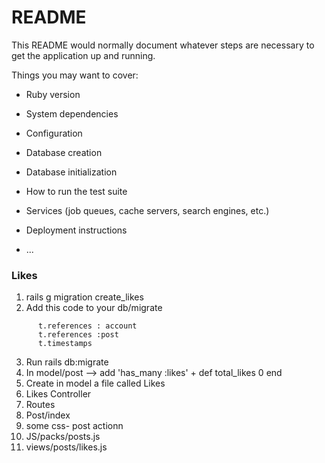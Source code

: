 # README

This README would normally document whatever steps are necessary to get the
application up and running.

Things you may want to cover:

* Ruby version

* System dependencies

* Configuration

* Database creation

* Database initialization

* How to run the test suite

* Services (job queues, cache servers, search engines, etc.)

* Deployment instructions

* ...

### Likes
1. rails g migration create_likes
2. Add this code to your db/migrate
```
      t.references : account
      t.references :post
      t.timestamps
```
3. Run rails db:migrate
4. In model/post --> add 'has_many :likes' + 
def total_likes
 0 
 end
 5. Create in model a file called Likes
 6. Likes Controller
 7. Routes
 7. Post/index
 8. some css- post actionn
 9. JS/packs/posts.js
 8. views/posts/likes.js